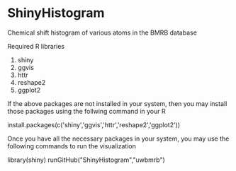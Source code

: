 # ShinyHistogram
Chemical shift histogram of various atoms in the BMRB database

Required R libraries

1. shiny
2. ggvis
3. httr
4. reshape2
5. ggplot2

If the above packages are not installed in your system, then you may install those packages using the follwing command in your R

install.packages(c('shiny','ggvis','httr','reshape2','ggplot2'))

Once you have all the necessary packages in your system, you may use the following commands to run the visualization

library(shiny)
runGitHub("ShinyHistogram","uwbmrb")

